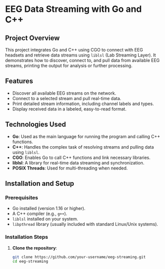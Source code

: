 # EEG Data Streaming with Go and C++

## Project Overview
This project integrates Go and C++ using CGO to connect with EEG headsets and retrieve data streams using `liblsl` (Lab Streaming Layer). It demonstrates how to discover, connect to, and pull data from available EEG streams, printing the output for analysis or further processing.

## Features
- Discover all available EEG streams on the network.
- Connect to a selected stream and pull real-time data.
- Print detailed stream information, including channel labels and types.
- Display received data in a labeled, easy-to-read format.

## Technologies Used
- **Go**: Used as the main language for running the program and calling C++ functions.
- **C++**: Handles the complex task of resolving streams and pulling data using `liblsl`.
- **CGO**: Enables Go to call C++ functions and link necessary libraries.
- **liblsl**: A library for real-time data streaming and synchronization.
- **POSIX Threads**: Used for multi-threading when needed.

## Installation and Setup

### Prerequisites
- Go installed (version 1.16 or higher).
- A C++ compiler (e.g., `g++`).
- `liblsl` installed on your system.
- `libpthread` library (usually included with standard Linux/Unix systems).

### Installation Steps
1. **Clone the repository**:
   ```bash
   git clone https://github.com/your-username/eeg-streaming.git
   cd eeg-streaming
